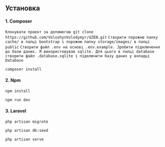 ## Установка

#### 1. Composer
`Клонувати проект за допомогою git clone https://github.com/VoloshynVolodymyr/dZEN.git`
`Створити порожню папку cache/ в папці bootstrap і порожню папку storage/images/ в папці public`
`Створити файл .env на основі .env.example. Зробити підключення до бази даних. Я використовував sqlite. Для цього в папці database створити файл .database.sqlite і підключити базу даних у вкладці Database`

`composer install`

#### 2. Npm

`npm install`

`npm run dev`

#### 3. Laravel

`php artisan migrate`

`php artisan db:seed`

`php artisan serve`
